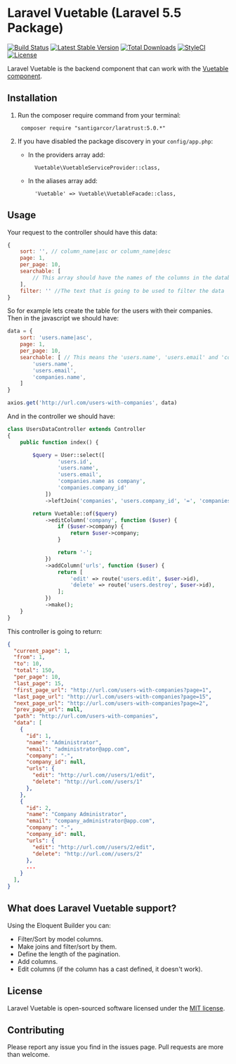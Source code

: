 # Laravel Vuetable (Laravel 5.5 Package)

[![Build Status](https://travis-ci.org/santigarcor/laravel-vuetable.svg?branch=master)](https://travis-ci.org/santigarcor/laravel-vuetable)
[![Latest Stable Version](https://poser.pugx.org/santigarcor/laravel-vuetable/v/stable)](https://packagist.org/packages/santigarcor/laravel-vuetable)
[![Total Downloads](https://poser.pugx.org/santigarcor/laravel-vuetable/downloads)](https://packagist.org/packages/santigarcor/laravel-vuetable)
[![StyleCI](https://styleci.io/repos/99027423/shield?branch=master)](https://styleci.io/repos/99027423)
[![License](https://poser.pugx.org/santigarcor/laravel-vuetable/license)](https://packagist.org/packages/santigarcor/laravel-vuetable)

Laravel Vuetable is the backend component that can work with the [Vuetable component](https://github.com/ratiw/vuetable-2).

## Installation
1. Run the composer require command from your terminal:

        composer require "santigarcor/laratrust:5.0.*"

2. If you have disabled the package discovery in your `config/app.php`:
    - In the providers array add:

            Vuetable\VuetableServiceProvider::class,

    - In the aliases array add:

            'Vuetable' => Vuetable\VuetableFacade::class,

## Usage
Your request to the controller should have this data:

```javascript
{
    sort: '', // column_name|asc or column_name|desc
    page: 1,
    per_page: 10,
    searchable: [
        // This array should have the names of the columns in the database
    ],
    filter: '' //The text that is going to be used to filter the data
}
```

So for example lets create the table for the users with their companies. Then in the javascript we should have:

```javascript
data = {
    sort: 'users.name|asc',
    page: 1,
    per_page: 10,
    searchable: [ // This means the 'users.name', 'users.email' and 'companies.name' columns can be filtered through the 'filter' attribute in the data.
        'users.name',
        'users.email',
        'companies.name',
    ]
}

axios.get('http://url.com/users-with-companies', data)
```

And in the controller we should have:

```php
class UsersDataController extends Controller
{
    public function index() {

        $query = User::select([
                'users.id',
                'users.name',
                'users.email',
                'companies.name as company',
                'companies.company_id'
            ])
            ->leftJoin('companies', 'users.company_id', '=', 'companies.id');

        return Vuetable::of($query)
            ->editColumn('company', function ($user) {
                if ($user->company) {
                    return $user->company;
                }

                return '-';
            })
            ->addColumn('urls', function ($user) {
                return [
                    'edit' => route('users.edit', $user->id),
                    'delete' => route('users.destroy', $user->id),
                ];
            })
            ->make();
    }
}
```

This controller is going to return:
```json
{
  "current_page": 1,
  "from": 1,
  "to": 10,
  "total": 150,
  "per_page": 10,
  "last_page": 15,
  "first_page_url": "http://url.com/users-with-companies?page=1",
  "last_page_url": "http://url.com/users-with-companies?page=15",
  "next_page_url": "http://url.com/users-with-companies?page=2",
  "prev_page_url": null,
  "path": "http://url.com/users-with-companies",
  "data": [
    {
      "id": 1,
      "name": "Administrator",
      "email": "administrator@app.com",
      "company": "-",
      "company_id": null,
      "urls": {
        "edit": "http://url.com//users/1/edit",
        "delete": "http://url.com//users/1"
      },
    },
    {
      "id": 2,
      "name": "Company Administrator",
      "email": "company_administrator@app.com",
      "company": "-",
      "company_id": null,
      "urls": {
        "edit": "http://url.com//users/2/edit",
        "delete": "http://url.com//users/2"
      },
      ...
    }
  ],
}
```

## What does Laravel Vuetable support?

Using the Eloquent Builder you can:
- Filter/Sort by model columns.
- Make joins and filter/sort by them.
- Define the length of the pagination.
- Add columns.
- Edit columns (if the column has a cast defined, it doesn't work).

## License

Laravel Vuetable is open-sourced software licensed under the [MIT license](http://opensource.org/licenses/MIT).

## Contributing

Please report any issue you find in the issues page. Pull requests are more than welcome.
